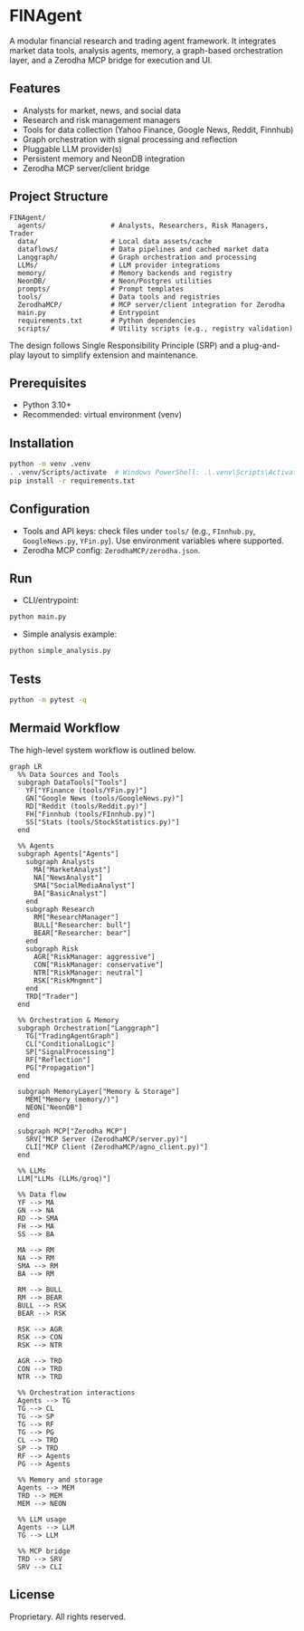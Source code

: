 # FINAgent

A modular financial research and trading agent framework. It integrates market data tools, analysis agents, memory, a graph-based orchestration layer, and a Zerodha MCP bridge for execution and UI.

## Features
- Analysts for market, news, and social data
- Research and risk management managers
- Tools for data collection (Yahoo Finance, Google News, Reddit, Finnhub)
- Graph orchestration with signal processing and reflection
- Pluggable LLM provider(s)
- Persistent memory and NeonDB integration
- Zerodha MCP server/client bridge

## Project Structure
```
FINAgent/
  agents/                # Analysts, Researchers, Risk Managers, Trader
  data/                  # Local data assets/cache
  dataflows/             # Data pipelines and cached market data
  Langgraph/             # Graph orchestration and processing
  LLMs/                  # LLM provider integrations
  memory/                # Memory backends and registry
  NeonDB/                # Neon/Postgres utilities
  prompts/               # Prompt templates
  tools/                 # Data tools and registries
  ZerodhaMCP/            # MCP server/client integration for Zerodha
  main.py                # Entrypoint
  requirements.txt       # Python dependencies
  scripts/               # Utility scripts (e.g., registry validation)
```

The design follows Single Responsibility Principle (SRP) and a plug-and-play layout to simplify extension and maintenance.

## Prerequisites
- Python 3.10+
- Recommended: virtual environment (venv)

## Installation
```bash
python -m venv .venv
. .venv/Scripts/activate  # Windows PowerShell: .\.venv\Scripts\Activate.ps1
pip install -r requirements.txt
```

## Configuration
- Tools and API keys: check files under `tools/` (e.g., `FInnhub.py`, `GoogleNews.py`, `YFin.py`). Use environment variables where supported.
- Zerodha MCP config: `ZerodhaMCP/zerodha.json`.

## Run
- CLI/entrypoint:
```bash
python main.py
```
- Simple analysis example:
```bash
python simple_analysis.py
```

## Tests
```bash
python -m pytest -q
```

## Mermaid Workflow
The high-level system workflow is outlined below.
```mermaid
graph LR
  %% Data Sources and Tools
  subgraph DataTools["Tools"]
    YF["YFinance (tools/YFin.py)"]
    GN["Google News (tools/GoogleNews.py)"]
    RD["Reddit (tools/Reddit.py)"]
    FH["Finnhub (tools/FInnhub.py)"]
    SS["Stats (tools/StockStatistics.py)"]
  end

  %% Agents
  subgraph Agents["Agents"]
    subgraph Analysts
      MA["MarketAnalyst"]
      NA["NewsAnalyst"]
      SMA["SocialMediaAnalyst"]
      BA["BasicAnalyst"]
    end
    subgraph Research
      RM["ResearchManager"]
      BULL["Researcher: bull"]
      BEAR["Researcher: bear"]
    end
    subgraph Risk
      AGR["RiskManager: aggressive"]
      CON["RiskManager: conservative"]
      NTR["RiskManager: neutral"]
      RSK["RiskMngmnt"]
    end
    TRD["Trader"]
  end

  %% Orchestration & Memory
  subgraph Orchestration["Langgraph"]
    TG["TradingAgentGraph"]
    CL["ConditionalLogic"]
    SP["SignalProcessing"]
    RF["Reflection"]
    PG["Propagation"]
  end

  subgraph MemoryLayer["Memory & Storage"]
    MEM["Memory (memory/)"]
    NEON["NeonDB"]
  end

  subgraph MCP["Zerodha MCP"]
    SRV["MCP Server (ZerodhaMCP/server.py)"]
    CLI["MCP Client (ZerodhaMCP/agno_client.py)"]
  end

  %% LLMs
  LLM["LLMs (LLMs/groq)"]

  %% Data flow
  YF --> MA
  GN --> NA
  RD --> SMA
  FH --> MA
  SS --> BA

  MA --> RM
  NA --> RM
  SMA --> RM
  BA --> RM

  RM --> BULL
  RM --> BEAR
  BULL --> RSK
  BEAR --> RSK

  RSK --> AGR
  RSK --> CON
  RSK --> NTR

  AGR --> TRD
  CON --> TRD
  NTR --> TRD

  %% Orchestration interactions
  Agents --> TG
  TG --> CL
  TG --> SP
  TG --> RF
  TG --> PG
  CL --> TRD
  SP --> TRD
  RF --> Agents
  PG --> Agents

  %% Memory and storage
  Agents --> MEM
  TRD --> MEM
  MEM --> NEON

  %% LLM usage
  Agents --> LLM
  TG --> LLM

  %% MCP bridge
  TRD --> SRV
  SRV --> CLI
```

## License
Proprietary. All rights reserved.
